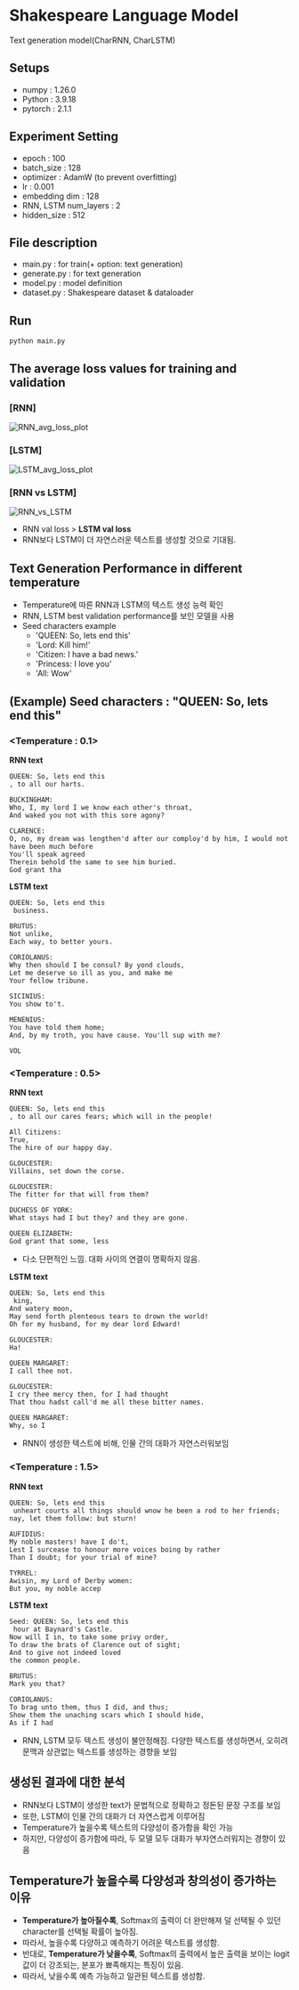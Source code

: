 # Shakespeare Language Model
Text generation model(CharRNN, CharLSTM)

## Setups
- numpy : 1.26.0
- Python : 3.9.18
- pytorch : 2.1.1

## Experiment Setting
- epoch : 100
- batch_size : 128
- optimizer : AdamW (to prevent overfitting)
- lr : 0.001 
- embedding dim : 128
- RNN, LSTM num_layers : 2
- hidden_size : 512

## File description
- main.py : for train(+ option: text generation)
- generate.py : for text generation
- model.py : model definition
- dataset.py : Shakespeare dataset & dataloader

## Run

```
python main.py
```

## The average loss values for training and validation
### [RNN]
![RNN_avg_loss_plot](plot/rnn_loss_plot_layers_2.png)

### [LSTM]
![LSTM_avg_loss_plot](https://github.com/BBongjun/Shakespeare_Language_Modeling/blob/main/plot/lstm_loss_plot_layers_2.png) 

### [RNN vs LSTM] 
![RNN_vs_LSTM](plot/model_comparison_plot_layers_2.png)

- RNN val loss > **LSTM val loss**
- RNN보다 LSTM이 더 자연스러운 텍스트를 생성할 것으로 기대됨.

## Text Generation Performance in different temperature
- Temperature에 따른 RNN과 LSTM의 텍스트 생성 능력 확인
- RNN, LSTM best validation performance를 보인 모델을 사용
- Seed characters example
    - 'QUEEN: So, lets end this'
    - 'Lord: Kill him!'
    - 'Citizen: I have a bad news.'
    - 'Princess: I love you'
    - 'All: Wow'

## (Example) Seed characters : "QUEEN: So, lets end this"
### <Temperature : 0.1>
**RNN text**
```
QUEEN: So, lets end this
, to all our harts.

BUCKINGHAM:
Who, I, my lord I we know each other's throat,
And waked you not with this sore agony?

CLARENCE:
O, no, my dream was lengthen'd after our comploy'd by him, I would not have been much before
You'll speak agreed
Therein behold the same to see him buried.
God grant tha

```
**LSTM text**
```
QUEEN: So, lets end this
 business.

BRUTUS:
Not unlike,
Each way, to better yours.

CORIOLANUS:
Why then should I be consul? By yond clouds,
Let me deserve so ill as you, and make me
Your fellow tribune.

SICINIUS:
You show to't.

MENENIUS:
You have told them home;
And, by my troth, you have cause. You'll sup with me?

VOL
```

### <Temperature : 0.5>
**RNN text**
```
QUEEN: So, lets end this
, to all our cares fears; which will in the people!

All Citizens:
True,
The hire of our happy day.

GLOUCESTER:
Villains, set down the corse.

GLOUCESTER:
The fitter for that will from them?

DUCHESS OF YORK:
What stays had I but they? and they are gone.

QUEEN ELIZABETH:
God grant that some, less 
```
- 다소 단편적인 느낌. 대화 사이의 연결이 명확하지 않음.

**LSTM text**
```
QUEEN: So, lets end this
 king,
And watery moon,
May send forth plenteous tears to drown the world!
Oh for my husband, for my dear lord Edward!

GLOUCESTER:
Ha!

QUEEN MARGARET:
I call thee not.

GLOUCESTER:
I cry thee mercy then, for I had thought
That thou hadst call'd me all these bitter names.

QUEEN MARGARET:
Why, so I
```
- RNN이 생성한 텍스트에 비해, 인물 간의 대화가 자연스러워보임
### <Temperature : 1.5>
**RNN text**
```
QUEEN: So, lets end this
 unheart courts all things should wnow he been a rod to her friends; nay, let them follow: but sturn!

AUFIDIUS:
My noble masters! have I do't,
Lest I surcease to honour more voices boing by rather
Than I doubt; for your trial of mine?

TYRREL:
Awisin, my Lord of Derby women:
But you, my noble accep
```
**LSTM text**
```
Seed: QUEEN: So, lets end this
 hour at Baynard's Castle.
Now will I in, to take some privy order,
To draw the brats of Clarence out of sight;
And to give not indeed loved
the common people.

BRUTUS:
Mark you that?

CORIOLANUS:
To brag unto them, thus I did, and thus;
Show them the unaching scars which I should hide,
As if I had 
```
- RNN, LSTM 모두 텍스트 생성이 불안정해짐. 다양한 텍스트를 생성하면서, 오히려 문맥과 상관없는 텍스트를 생성하는 경향을 보임

## 생성된 결과에 대한 분석
- RNN보다 LSTM이 생성한 text가 문법적으로 정확하고 정돈된 문장 구조를 보임
- 또한, LSTM이 인물 간의 대화가 더 자연스럽게 이루어짐
- Temperature가 높을수록 텍스트의 다양성이 증가함을 확인 가능
- 하지만, 다양성이 증가함에 따라, 두 모델 모두 대화가 부자연스러워지는 경향이 있음

## Temperature가 높을수록 다양성과 창의성이 증가하는 이유
- **Temperature가 높아질수록**, Softmax의 출력이 더 완만해져 덜 선택될 수 있던 character를 선택될 확률이 높아짐.
- 따라서, 높을수록 다양하고 예측하기 어려운 텍스트를 생성함.
- 반대로, **Temperature가 낮을수록**, Softmax의 출력에서 높은 출력을 보이는 logit값이 더 강조되는, 분포가 뾰족해지는 특징이 있음.
- 따라서, 낮을수록 예측 가능하고 일관된 텍스트를 생성함.

